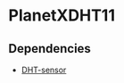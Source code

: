 # PlanetXDHT11

## Dependencies

- [DHT-sensor](https://github.com/adafruit/DHT-sensor-library.git)
